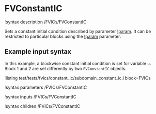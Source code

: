 # FVConstantIC

!syntax description /FVICs/FVConstantIC

Sets a constant initial condition described by parameter [!param](/FVICs/FVConstantIC/value). It can be restricted to particular blocks using the [!param](/FVICs/FVConstantIC/block) parameter.

## Example input syntax

In this example, a blockwise constant initial condition is set for variable `u`.
Block 1 and 2 are set differently by two `FVConstantIC` objects.

!listing test/tests/fvics/constant_ic/subdomain_constant_ic.i block=FVICs

!syntax parameters /FVICs/FVConstantIC

!syntax inputs /FVICs/FVConstantIC

!syntax children /FVICs/FVConstantIC
